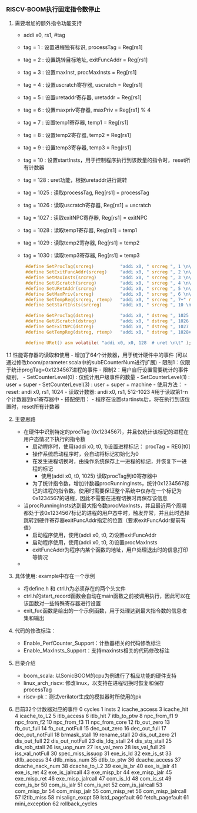 ### RISCV-BOOM执行固定指令数停止
1. 需要增加的额外指令功能支持
    - addi x0, rs1, #tag
    - tag = 1 : 设置进程独有标识, processTag = Reg[rs1]
    - tag = 2 : 设置跳转目标地址, exitFuncAddr = Reg[rs1]
    - tag = 3 : 设置maxInst, procMaxInsts = Reg[rs1]

    - tag = 4 : 设置uscratch寄存器, uscratch = Reg[rs1]
    - tag = 5 : 设置uretaddr寄存器, uretaddr = Reg[rs1]
    - tag = 6 : 设置maxpriv寄存器,  maxPriv = Reg[rs1] % 4

    - tag = 7 : 设置temp1寄存器, temp1 = Reg[rs1]
    - tag = 8 : 设置temp2寄存器, temp2 = Reg[rs1]
    - tag = 9 : 设置temp3寄存器, temp3 = Reg[rs1]
    - tag = 10 : 设置startInsts，用于控制程序执行到该数量的指令时，reset所有计数器

    - tag = 128 : uret功能，根据uretaddr进行跳转

    - tag = 1025 : 读取processTag, Reg[rs1] = processTag
    - tag = 1026 : 读取uscratch寄存器, Reg[rs1] = uscratch
    - tag = 1027 : 读取exitNPC寄存器, Reg[rs1] = exitNPC

    - tag = 1028 : 读取temp1寄存器, Reg[rs1] = temp1
    - tag = 1029 : 读取temp2寄存器, Reg[rs1] = temp2
    - tag = 1030 : 读取temp3寄存器, Reg[rs1] = temp3

    ```c
        #define SetProcTag(srcreg)          "addi x0, " srcreg ", 1 \n\t"  
        #define SetExitFuncAddr(srcreg)     "addi x0, " srcreg ", 2 \n\t"  
        #define SetMaxInsts(srcreg)         "addi x0, " srcreg ", 3 \n\t"  
        #define SetUScratch(srcreg)         "addi x0, " srcreg ", 4 \n\t" 
        #define SetURetAddr(srcreg)         "addi x0, " srcreg ", 5 \n\t"  
        #define SetMaxPriv(srcreg)          "addi x0, " srcreg ", 6 \n\t"  
        #define SetTempReg(srcreg, rtemp)   "addi x0, " srcreg ", 7+" rtemp " \n\t"  
        #define SetStartInsts(srcreg)       "addi x0, " srcreg ", 10 \n\t"   

        #define GetProcTag(dstreg)          "addi x0, " dstreg ", 1025 \n\t"  
        #define GetUScratch(dstreg)         "addi x0, " dstreg ", 1026 \n\t"  
        #define GetExitNPC(dstreg)          "addi x0, " dstreg ", 1027 \n\t"  
        #define GetTempReg(dstreg, rtemp)   "addi x0, " dstreg ", 1028+" rtemp " \n\t"  

        #define URet() asm volatile( "addi x0, x0, 128  # uret \n\t" ); 
    ```

1.1 性能寄存器的读取和使用
    - 增加了64个计数器，用于统计硬件中的事件 (可以通过修改boom/parameter.scala中的subECounterNum进行扩展)
    - 限制1：仅限于统计progTag=0x1234567进程的事件
    - 限制2：用户自行设置需要统计的事件级别，
        - SetCounterLevel(0) : 仅统计用户级事件的数量
        - SetCounterLevel(1) : user + super
        - SetCounterLevel(3) : user + super + machine
    - 使用方法：
        - reset: andi x0, rs1, 1024
        - 读取计数器: andi x0, rs1, 512-1023  #用于读取第1-n个计数器到rs1寄存器中
    - 搭配使用：
        - 程序在设置startinsts后，将在执行到该位置时，reset所有计数器

2. 主要思路
    - 在硬件中识别特定的procTag (0x1234567)，并且仅统计该标记的进程在用户态情况下执行的指令数
        - 启动程序时，使用(addi x0, t0, 1)设置进程标记： procTag = REG[t0]
        - 操作系统启动程序时，会自动将标记初始化为0
        - 在发生进程切换时，由操作系统保存上一进程的标记，并恢复下一进程的标记
            - 使用(addi x0, t0, 1025) 读取procTag到t0寄存器中
        - 为了统计指令数，增加计数器procRunningInsts，统计0x1234567标记的进程的指令数。使用时需要保证整个系统中仅存在一个标记为0x1234567的进程，因此不需要在进程切换时再保存该信息
    - 当procRunningInsts达到最大指令数procMaxInsts，并且最近两个周期都处于该0x1234567标记的进程的用户态中时，触发异常，并且此时选择跳转到硬件寄存器exitFuncAddr指定的位置（要求exitFuncAddr提前有值）
        - 启动程序使用，使用(addi x0, t0, 2)设置exitFuncAddr
        - 启动程序使用，使用(addi x0, t0, 3)设置procMaxInsts
        - exitFuncAddr为程序内某个函数的地址，用户处理退出时的信息打印等情况
    - 

3. 具体使用: example中存在一个示例
    - 将define.h 和 ctrl.h为必须存在的两个头文件
    - ctrl.h的start_record函数会自动在main函数之前被调用执行，因此可以在该函数对一些特殊寄存器进行设置
    - exit_fuc函数是给出的一个示例函数，用于处理达到最大指令数的信息收集和输出

4. 代码的修改标注：
    - Enable_PerfCounter_Support：计数器相关的代码修改标注
    - Enable_MaxInsts_Support：支持maxinsts相关的代码修改标注

5. 目录介绍
    - boom_scala: 以SonicBOOM的cpu为例进行了相应功能的硬件支持
    - linux_arch_riscv: 修改linux，以支持在进程切换时恢复和保存processTag
    - riscv-pk：测试verilator生成的模拟器时所使用的pk

5. 目前32个计数器对应的事件
    0	cycles
    1	insts
    2	icache_access
    3	icache_hit
    4	icache_to_L2
    5	itlb_access
    6	itlb_hit
    7	itlb_to_ptw
    8	npc_from_f1
    9	npc_from_f2
    10	npc_from_f3
    11	npc_from_core
    12	fb_out_zero
    13	fb_out_full
    14	fb_out_notFull
    15	dec_out_zero
    16	dec_out_full
    17	dec_out_notFull
    18	brmask_stall
    19	rename_stall
    20	dis_out_zero
    21	dis_out_full
    22	dis_out_notFull
    23	dis_ldq_stall
    24	dis_stq_stall
    25	dis_rob_stall
    26	iss_uop_num
    27	iss_val_zero
    28	iss_val_full
    29	iss_val_notFull
    30	spec_miss_issuop
    31	exe_is_ld
    32	exe_is_st
    33	dtlb_access
    34	dtlb_miss_num
    35	dtlb_to_ptw
    36	dcache_access
    37	dcache_nack_num
    38	dcache_to_L2
    39	exe_is_br
    40	exe_is_jalr
    41	exe_is_ret
    42	exe_is_jalrcall
    43	exe_misp_br
    44	exe_misp_jalr
    45	exe_misp_ret
    46	exe_misp_jalrcall
    47	com_is_ld
    48	com_is_st
    49	com_is_br
    50	com_is_jalr
    51	com_is_ret
    52	com_is_jalrcall
    53	com_misp_br
    54	com_misp_jalr
    55	com_misp_ret
    56	com_misp_jalrcall
    57	l2tlb_miss
    58	misalign_excpt
    59	lstd_pagefault
    60	fetch_pagefault
    61	mini_exception
    62	rollback_cycles
